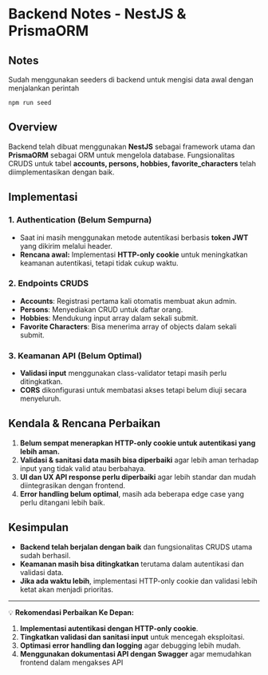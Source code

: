 # Backend Notes - NestJS & PrismaORM

## Notes
Sudah menggunakan seeders di backend untuk mengisi data awal dengan menjalankan perintah
```
npm run seed
```

## Overview
Backend telah dibuat menggunakan **NestJS** sebagai framework utama dan **PrismaORM** sebagai ORM untuk mengelola database. Fungsionalitas CRUDS untuk tabel **accounts, persons, hobbies, favorite_characters** telah diimplementasikan dengan baik.

## Implementasi
### 1. **Authentication (Belum Sempurna)**
- Saat ini masih menggunakan metode autentikasi berbasis **token JWT** yang dikirim melalui header.
- **Rencana awal:** Implementasi **HTTP-only cookie** untuk meningkatkan keamanan autentikasi, tetapi tidak cukup waktu.

### 2. **Endpoints CRUDS**
- **Accounts**: Registrasi pertama kali otomatis membuat akun admin.
- **Persons**: Menyediakan CRUD untuk daftar orang.
- **Hobbies**: Mendukung input array dalam sekali submit.
- **Favorite Characters**: Bisa menerima array of objects dalam sekali submit.

### 3. **Keamanan API (Belum Optimal)**
- **Validasi input** menggunakan class-validator tetapi masih perlu ditingkatkan.
- **CORS** dikonfigurasi untuk membatasi akses tetapi belum diuji secara menyeluruh.

## Kendala & Rencana Perbaikan
1. **Belum sempat menerapkan HTTP-only cookie untuk autentikasi yang lebih aman.**
2. **Validasi & sanitasi data masih bisa diperbaiki** agar lebih aman terhadap input yang tidak valid atau berbahaya.
3. **UI dan UX API response perlu diperbaiki** agar lebih standar dan mudah diintegrasikan dengan frontend.
4. **Error handling belum optimal**, masih ada beberapa edge case yang perlu ditangani lebih baik.

## Kesimpulan
- **Backend telah berjalan dengan baik** dan fungsionalitas CRUDS utama sudah berhasil.
- **Keamanan masih bisa ditingkatkan** terutama dalam autentikasi dan validasi data.
- **Jika ada waktu lebih**, implementasi HTTP-only cookie dan validasi lebih ketat akan menjadi prioritas.

---
💡 **Rekomendasi Perbaikan Ke Depan:**
1. **Implementasi autentikasi dengan HTTP-only cookie**.
2. **Tingkatkan validasi dan sanitasi input** untuk mencegah eksploitasi.
3. **Optimasi error handling dan logging** agar debugging lebih mudah.
4. **Menggunakan dokumentasi API dengan Swagger** agar memudahkan frontend dalam mengakses API


